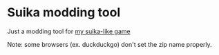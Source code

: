 # Suika modding tool  
Just a modding tool for [my suika-like game](https://github.com/R1nge/Suika)

Note: some browsers (ex. duckduckgo) don't set the zip name properly.  
